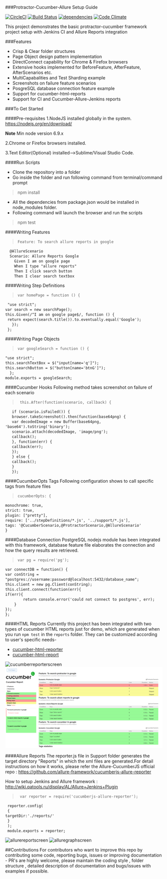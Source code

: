 ###Protractor-Cucumber-Allure Setup Guide

 [![CircleCI](https://circleci.com/gh/igniteram/protractor-cucumber-allure/tree/circle-ci.svg?style=shield)](https://circleci.com/gh/igniteram/protractor-cucumber-allure/tree/circle-ci)
 [![Build Status](https://travis-ci.org/igniteram/protractor-cucumber-allure.svg?branch=master)](https://travis-ci.org/igniteram/protractor-cucumber-allure)
 [![dependencies](https://david-dm.org/igniteram/protractor-cucumber-allure.svg)](https://david-dm.org/igniteram/protractor-cucumber-allure)
 [![Code Climate](https://codeclimate.com/github/igniteram/protractor-cucumber-allure/badges/gpa.svg)](https://codeclimate.com/github/igniteram/protractor-cucumber-allure)

This project demonstrates the basic protractor-cucumber framework project setup with Jenkins CI and Allure Reports integration

###Features
* Crisp & Clear folder structures
* Page Object design pattern implementation
* DirectConnect capability for Chrome & Firefox browsers
* Extensive hooks implemented for BeforeFeature, AfterFeature, AfterScenarios etc.
* MultiCapabalities and Test Sharding example
* Screenshots on failure feature scenarios
* PosgreSQL database connection feature example
* Support for cucumber-html-reports
* Support for CI and Cucumber-Allure-Jenkins reports

###To Get Started

####Pre-requisites
1.NodeJS installed globally in the system.
https://nodejs.org/en/download/

**Note** Min node version 6.9.x

2.Chrome or Firefox browsers installed.

3.Text Editor(Optional) installed-->Sublime/Visual Studio Code.

####Run Scripts
* Clone the repository into a folder
* Go inside the folder and run following command from terminal/command prompt

 >  npm install 

* All the dependencies from package.json would be installed in node_modules folder.
* Following command will launch the browser and run the scripts

 >   npm test

####Writing Features
>     Feature: To search allure reports in google
      @AllureScenario
      Scenario: Allure Reports Google
        Given I am on google page
        When I type "allure reports"
        Then I click search button
        Then I clear search textbox

####Writing Step Definitions
>     var homePage = function () {
     "use strict";
    var search = new searchPage(); 
    this.Given(/^I am on google page$/, function () {
     return expect(search.title()).to.eventually.equal('Google');
       });
     };
         
####Writing Page Objects
>     var googleSearch = function () {
    "use strict";
    this.searchTextBox = $("input[name='q']");
    this.searchButton = $("button[name='btnG']");
      };
    module.exports = googleSearch;

####Cucumber Hooks
Following method takes screenshot on failure of each scenario

>      this.After(function(scenario, callback) {
       if (scenario.isFailed()) {
       browser.takeScreenshot().then(function(base64png) {
       var decodedImage = new Buffer(base64png, 'base64').toString('binary');
       scenario.attach(decodedImage, 'image/png');
       callback();
       }, function(err) {
       callback(err);
       });
       } else {
       callback();
       }
       });

####CucumberOpts Tags
Following configuration shows to call specific tags from feature files

>     cucumberOpts: {
    monochrome: true,
    strict: true,
    plugin: ["pretty"],
    require: ['../stepDefinitions/*.js', '../support/*.js'],
    tags: '@CucumberScenario,@ProtractorScenario,@AllureScenario'
    }

####Database Connection
PostgreSQL nodejs module has been integrated with this framework, database feature file elaborates the connection and how the query results are retrieved.

>     var pg = require('pg');
    var connectDB = function() {
    var conString = "postgres://username:password@localhost:5432/database_name";
    this.client = new pg.Client(conString);
    this.client.connect(function(err){
    if(err){
            return console.error('could not connect to postgres', err);
        }
    });
    };

####HTML Reports
Currently this project has been integrated with two types of cucumber HTML reports just for demo, which are generated when you run `npm test` in the `reports` folder.
They can be customized according to user's specific needs-
* [cucumber-html-reporter](https://github.com/gkushang/cucumber-html-reporter)
* [cucumber-html-report](https://github.com/leinonen/cucumber-html-report)

![cucumberreporterscreen](https://raw.githubusercontent.com/igniteram/protractor-cucumber-allure/master/images/cucumberReporter.PNG)
![cucumberreportscreen](https://raw.githubusercontent.com/igniteram/protractor-cucumber-allure/master/images/cucumberReport.png)

####Allure Reports
The reporter.js file in Support folder generates the target directory "Reports" in which the xml files are generated.For detail instructions on how it works, please refer the Allure-CucumberJS official repo : https://github.com/allure-framework/cucumberjs-allure-reporter

How to setup Jenkins and Allure framework : http://wiki.qatools.ru/display/AL/Allure+Jenkins+Plugin
>      var reporter = require('cucumberjs-allure-reporter');
     reporter.config(
     {
    targetDir:'./reports/'
     }
     );
     module.exports = reporter;

![allurereportscreen](https://raw.githubusercontent.com/igniteram/protractor-cucumber-allure/master/images/allureReport.png)
![alluregraphscreen](https://raw.githubusercontent.com/igniteram/protractor-cucumber-allure/master/images/allureReportGraph.png)

##Contributions
For contributors who want to improve this repo by contributing some code, reporting bugs, issues or improving documentation - PR's are highly welcome, please maintain the coding style , folder structure , detailed description of documentation and bugs/issues with examples if possible.
